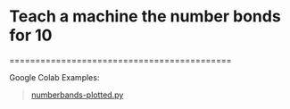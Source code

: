 # Teach a machine the number bonds for 10 #
===========================================

Google Colab Examples:
> [numberbands-plotted.py](https://colab.research.google.com/drive/1VT8wlaRurIdTIV0aHpTCnFvDJZZr4jo3?usp=sharing)
